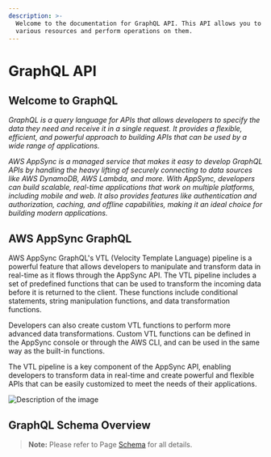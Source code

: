```yaml
---
description: >-
  Welcome to the documentation for GraphQL API. This API allows you to access
  various resources and perform operations on them.
---
```


# GraphQL API

## Welcome to GraphQL

_GraphQL is a query language for APIs that allows developers to specify the data they need and receive it in a single request. It provides a flexible, efficient, and powerful approach to building APIs that can be used by a wide range of applications._

_AWS AppSync is a managed service that makes it easy to develop GraphQL APIs by handling the heavy lifting of securely connecting to data sources like AWS DynamoDB, AWS Lambda, and more. With AppSync, developers can build scalable, real-time applications that work on multiple platforms, including mobile and web. It also provides features like authentication and authorization, caching, and offline capabilities, making it an ideal choice for building modern applications._

## AWS AppSync GraphQL

AWS AppSync GraphQL's VTL (Velocity Template Language) pipeline is a powerful feature that allows developers to manipulate and transform data in real-time as it flows through the AppSync API. The VTL pipeline includes a set of predefined functions that can be used to transform the incoming data before it is returned to the client. These functions include conditional statements, string manipulation functions, and data transformation functions.

Developers can also create custom VTL functions to perform more advanced data transformations. Custom VTL functions can be defined in the AppSync console or through the AWS CLI, and can be used in the same way as the built-in functions.

The VTL pipeline is a key component of the AppSync API, enabling developers to transform data in real-time and create powerful and flexible APIs that can be easily customized to meet the needs of their applications.

![Description of the image](https://files.gitbook.com/v0/b/gitbook-x-prod.appspot.com/o/spaces%2FPC3XO5GLHApv7kCpKL8A%2Fuploads%2FULQWyjSWWvUQzF0fGCPT%2Fimage.png?alt=media\&token=c3ec8428-e7cc-423b-ae2f-575515aef5c3)

## GraphQL Schema Overview

> **Note:** Please refer to Page [Schema](broken-reference) for all details.
